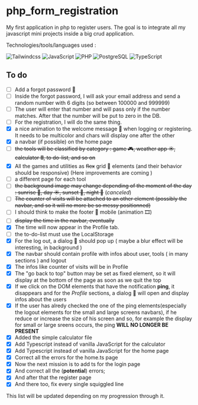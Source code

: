 # php_form_registration  

My first application in php to register users. The goal is to integrate all my javascript mini projects inside a big crud application.  

Technologies/tools/languages used :  

![Tailwindcss](https://img.shields.io/badge/Tailwind_CSS-38B2AC?style=for-the-badge&logo=tailwind-css&logoColor=white)
![JavaScript](https://img.shields.io/badge/JavaScript-323330?style=for-the-badge&logo=javascript&logoColor=F7DF1E)
![PHP](https://img.shields.io/badge/PHP-777BB4?style=for-the-badge&logo=php&logoColor=white)
![PostgreSQL](https://img.shields.io/badge/PostgreSQL-316192?style=for-the-badge&logo=postgresql&logoColor=white)
![TypeScript](https://img.shields.io/badge/TypeScript-007ACC?style=for-the-badge&logo=typescript&logoColor=white)  

## To do  

- [ ] Add a forgot password 🔑
- [ ] Inside the forgot password, I will ask your email address and send a random number with 6 digits (so between 100000 and 999999)
- [ ] The user will enter that number and will pass only if the number matches. After that the number will be put to zero in the DB.
- [ ] For the registration, I will do the same thing.
- [x] a nice animation to the welcome message 👋 when logging or registering. It needs to be multicolor and chars will display one after the other
- [x] a navbar (if possible) on the home page
- [ ] ~~the tools will be classified by category : game 🎮, weather app ☀, calculator 🖩, to do-list, and so on~~
- [x] All the games and utilities as ~~flex~~ grid 💪 elements (and their behavior should be responsive) (Here improvements are coming )
- [ ] a different page for each tool
- [ ] ~~the background image may change depending of the moment of the day : sunrise 🌅, day ☀, sunset 🌇, night 🌙~~ (*canceled*)
- [ ] ~~The counter of visits will be attached to an other element (possibly the navbar, and so it will no more be so messy positionned)~~
- [ ] I should think to make the footer 🦶 mobile (animation 🎞)
- [ ]  ~~display the time in the navbar, eventually~~
- [x]  The time will now appear in the Profile tab.
- [ ] the to-do-list must use the LocalStorage
- [x] For the log out, a dialog 💬 should pop up ( maybe a blur effect will be interesting, in background )
- [x] The navbar should contain profile with infos about user, tools ( in many sections ) and logout
- [x] The infos like counter of visits will be in Profile
- [x] The "go back to top" button may be set as fixed element, so it will display at the bottom of the page as soon as we quit the top  
- [x] If we click on the DOM elements that have the notification **ping**, it disappears and for the *Profile* sections, a dialog 💬 will open and display infos about the users  
- [x] If the user has alredy checked the one of the ping elements(especially the logout elements for the small and large screens navbars), if he reduce or increase the size of his screen and so, for example the display for small or large sreens occurs, the ping **WILL NO LONGER BE PRESENT**  
- [x] Added the simple calculator file  
- [x] Add Typescript instead of vanilla JavaScript for the calculator
- [x] Add Typescript instead of vanilla JavaScript for the home page
- [x] Correct all the errors for the home.ts page
- [x] Now the next mission is to add ts for the login page
- [x] And correct all the (**potential**)  errors;
- [x] And after that the register page
- [x] And there too, fix every single squiggled line 
  
This list will be updated depending on my progression through it.
